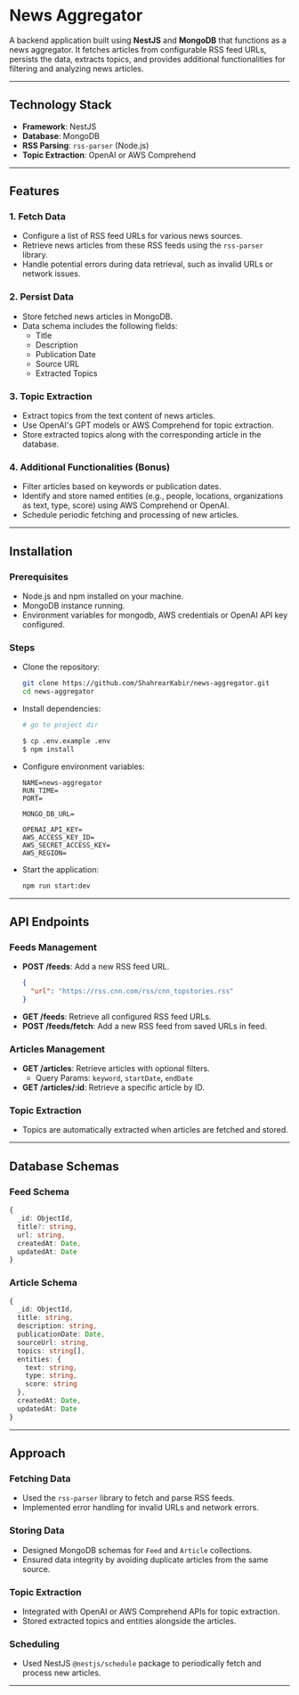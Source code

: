 # News Aggregator

A backend application built using **NestJS** and **MongoDB** that functions as a news aggregator. It fetches articles from configurable RSS feed URLs, persists the data, extracts topics, and provides additional functionalities for filtering and analyzing news articles.

---

## Technology Stack
- **Framework**: NestJS
- **Database**: MongoDB
- **RSS Parsing**: `rss-parser` (Node.js)
- **Topic Extraction**: OpenAI or AWS Comprehend

---

## Features

### 1. Fetch Data
- Configure a list of RSS feed URLs for various news sources.
- Retrieve news articles from these RSS feeds using the `rss-parser` library.
- Handle potential errors during data retrieval, such as invalid URLs or network issues.

### 2. Persist Data
- Store fetched news articles in MongoDB.
- Data schema includes the following fields:
  - Title
  - Description
  - Publication Date
  - Source URL
  - Extracted Topics

### 3. Topic Extraction
- Extract topics from the text content of news articles.
- Use OpenAI's GPT models or AWS Comprehend for topic extraction.
- Store extracted topics along with the corresponding article in the database.

### 4. Additional Functionalities (Bonus)
- Filter articles based on keywords or publication dates.
- Identify and store named entities (e.g., people, locations, organizations as text, type, score) using AWS Comprehend or OpenAI.
- Schedule periodic fetching and processing of new articles.

---

## Installation

### Prerequisites
- Node.js and npm installed on your machine.
- MongoDB instance running.
- Environment variables for mongodb, AWS credentials or OpenAI API key configured.

### Steps
- Clone the repository:
   ```bash
   git clone https://github.com/ShahrearKabir/news-aggregator.git
   cd news-aggregator
   ```

- Install dependencies:
   ```bash
   # go to project dir

   $ cp .env.example .env
   $ npm install
   ```

- Configure environment variables:
   ```plaintext
   NAME=news-aggregator
   RUN_TIME=
   PORT=

   MONGO_DB_URL=

   OPENAI_API_KEY=
   AWS_ACCESS_KEY_ID=
   AWS_SECRET_ACCESS_KEY=
   AWS_REGION=
   ```

- Start the application:
   ```bash
   npm run start:dev
   ```

---

## API Endpoints

### Feeds Management
- **POST /feeds**: Add a new RSS feed URL.
  ```json
  {
    "url": "https://rss.cnn.com/rss/cnn_topstories.rss"
  }
  ```
- **GET /feeds**: Retrieve all configured RSS feed URLs.
- **POST /feeds/fetch**: Add a new RSS feed from saved URLs in feed.

### Articles Management
- **GET /articles**: Retrieve articles with optional filters.
  - Query Params: `keyword`, `startDate`, `endDate`
- **GET /articles/:id**: Retrieve a specific article by ID.

### Topic Extraction
- Topics are automatically extracted when articles are fetched and stored.

---

## Database Schemas

### Feed Schema
```typescript
{
  _id: ObjectId,
  title?: string,
  url: string,
  createdAt: Date,
  updatedAt: Date
}
```

### Article Schema
```typescript
{
  _id: ObjectId,
  title: string,
  description: string,
  publicationDate: Date,
  sourceUrl: string,
  topics: string[],
  entities: {
    text: string,
    type: string,
    score: string
  },
  createdAt: Date,
  updatedAt: Date
}
```

---

## Approach

### Fetching Data
- Used the `rss-parser` library to fetch and parse RSS feeds.
- Implemented error handling for invalid URLs and network errors.

### Storing Data
- Designed MongoDB schemas for `Feed` and `Article` collections.
- Ensured data integrity by avoiding duplicate articles from the same source.

### Topic Extraction
- Integrated with OpenAI or AWS Comprehend APIs for topic extraction.
- Stored extracted topics and entities alongside the articles.

### Scheduling
- Used NestJS `@nestjs/schedule` package to periodically fetch and process new articles.

---